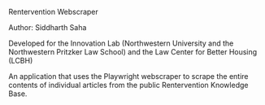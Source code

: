 Rentervention Webscraper

Author: Siddharth Saha

Developed for the Innovation Lab (Northwestern University and the Northwestern Pritzker Law School) and the Law Center for Better Housing (LCBH)

An application that uses the Playwright webscraper to scrape the entire contents of individual articles from the public Rentervention Knowledge Base. 
